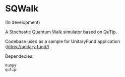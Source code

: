 # SQWalk
(In development)

A Stochastic Quantum Walk simulator based on QuTip.

Codebase used as a sample for UnitaryFund application (https://unitary.fund/).

Dependecies:
```
numpy
qutip
```
